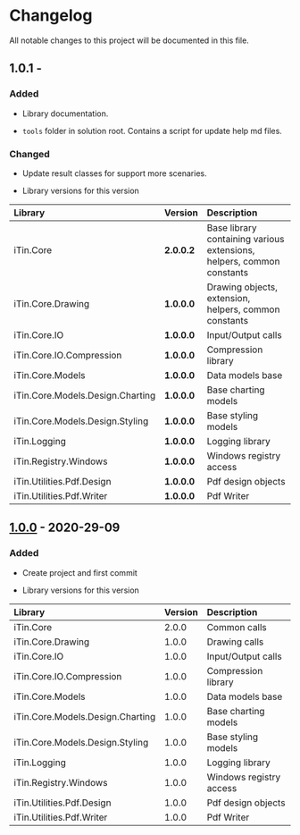 ﻿# Changelog

All notable changes to this project will be documented in this file.

## 1.0.1 - 

### Added

 - Library documentation.
 
 - ```tools``` folder in solution root. Contains a script for update help md files.

### Changed
  
 - Update result classes for support more scenaries.
 
 - Library versions for this version
  
| Library | Version | Description |
|:------|:------|:----------|
| iTin.Core | **2.0.0.2** | Base library containing various extensions, helpers, common constants |
| iTin.Core.Drawing | **1.0.0.0** | Drawing objects, extension, helpers, common constants |
| iTin.Core.IO | **1.0.0.0** | Input/Output calls |
| iTin.Core.IO.Compression | **1.0.0.0** | Compression library |
| iTin.Core.Models | **1.0.0.0** | Data models base |
| iTin.Core.Models.Design.Charting | **1.0.0.0** | Base charting models |
| iTin.Core.Models.Design.Styling | **1.0.0.0** | Base styling models |
| iTin.Logging | **1.0.0.0** | Logging library |
| iTin.Registry.Windows | **1.0.0.0** | Windows registry access |
| iTin.Utilities.Pdf.Design | **1.0.0.0** | Pdf design objects |
| iTin.Utilities.Pdf.Writer | **1.0.0.0** | Pdf Writer |

## [1.0.0] - 2020-29-09

### Added
- Create project and first commit

- Library versions for this version
  
|Library|Version|Description|
|:------|:------|:----------|
|iTin.Core| 2.0.0 | Common calls |
|iTin.Core.Drawing| 1.0.0 | Drawing calls |
|iTin.Core.IO| 1.0.0 | Input/Output calls |
|iTin.Core.IO.Compression| 1.0.0 | Compression library |
|iTin.Core.Models| 1.0.0 | Data models base |
|iTin.Core.Models.Design.Charting| 1.0.0 | Base charting models |
|iTin.Core.Models.Design.Styling| 1.0.0 | Base styling models |
|iTin.Logging| 1.0.0 | Logging library |
|iTin.Registry.Windows| 1.0.0 | Windows registry access |
|iTin.Utilities.Pdf.Design| 1.0.0 | Pdf design objects |
|iTin.Utilities.Pdf.Writer| 1.0.0 | Pdf Writer |

[1.0.1]: https://github.com/iAJTin/iPdfWriter/releases/tag/v1.0.1
[1.0.0]: https://github.com/iAJTin/iPdfWriter/releases/tag/v1.0.0

